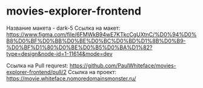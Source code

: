 # movies-explorer-frontend
Название макета - dark-5
Ссылка на макет: https://www.figma.com/file/6FMWkB94wE7KTkcCgUXtnC/%D0%94%D0%B8%D0%BF%D0%BB%D0%BE%D0%BC%D0%BD%D1%8B%D0%B9-%D0%BF%D1%80%D0%BE%D0%B5%D0%BA%D1%82?type=design&node-id=1-11614&mode=dev

Ссылка на Pull requrest: https://github.com/PaulWhiteface/movies-explorer-frontend/pull/2
Ссылка на проект: https://movie.whiteface.nomoredomainsmonster.ru/
